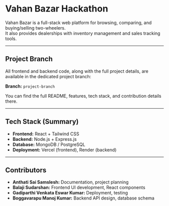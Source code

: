 # Vahan Bazar Hackathon

Vahan Bazar is a full-stack web platform for browsing, comparing, and buying/selling two-wheelers.  
It also provides dealerships with inventory management and sales tracking tools.

---

## Project Branch
All frontend and backend code, along with the full project details, are available in the dedicated project branch:

**Branch:** `project-branch`

You can find the full README, features, tech stack, and contribution details there.

---

## Tech Stack (Summary)
- **Frontend:** React + Tailwind CSS  
- **Backend:** Node.js + Express.js  
- **Database:** MongoDB / PostgreSQL  
- **Deployment:** Vercel (frontend), Render (backend)  

---

## Contributors
- **Anthati Sai Samslesh:** Documentation, project planning 
- **Balaji Sudarshan:** Frontend UI development, React components  
- **Gadiparthi Venkata Eswar Kumar:** Deployment, testing  
- **Boggavarapu Manoj Kumar:** Backend API design, database schema


